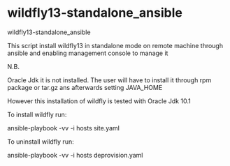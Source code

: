 # wildfly13-standalone_ansible
wildfly13-standalone_ansible

This script install wildfly13 in standalone mode on remote machine through ansible and enabling management console to manage it

N.B. 

Oracle Jdk it is not installed. The user will have to install it through rpm package or tar.gz ans afterwards setting JAVA_HOME


However this installation of wildfly is tested with Oracle Jdk 10.1

To install wildfly run:

ansible-playbook -vv -i hosts site.yaml

To uninstall wildfly run:

ansible-playbook -vv -i hosts deprovision.yaml
